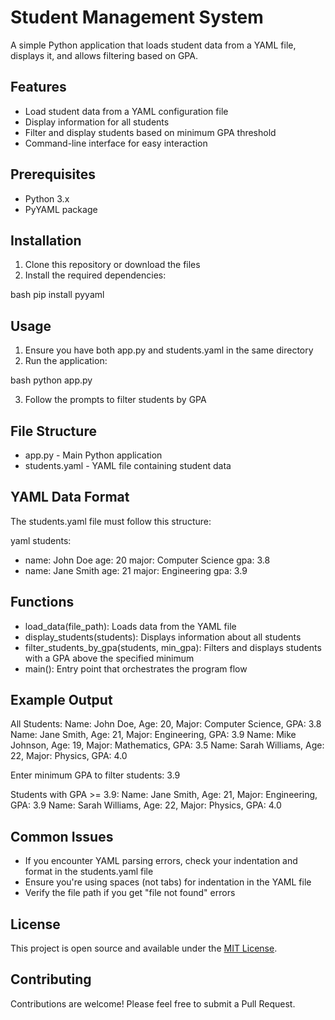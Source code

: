 # Student Management System

A simple Python application that loads student data from a YAML file, displays it, and allows filtering based on GPA.

## Features

- Load student data from a YAML configuration file
- Display information for all students
- Filter and display students based on minimum GPA threshold
- Command-line interface for easy interaction

## Prerequisites

- Python 3.x
- PyYAML package

## Installation

1. Clone this repository or download the files
2. Install the required dependencies:

bash
pip install pyyaml


## Usage

1. Ensure you have both app.py and students.yaml in the same directory
2. Run the application:

bash
python app.py


3. Follow the prompts to filter students by GPA

## File Structure

- app.py - Main Python application
- students.yaml - YAML file containing student data

## YAML Data Format

The students.yaml file must follow this structure:

yaml
students:
  - name: John Doe
    age: 20
    major: Computer Science
    gpa: 3.8
  - name: Jane Smith
    age: 21
    major: Engineering
    gpa: 3.9


## Functions

- load_data(file_path): Loads data from the YAML file
- display_students(students): Displays information about all students
- filter_students_by_gpa(students, min_gpa): Filters and displays students with a GPA above the specified minimum
- main(): Entry point that orchestrates the program flow

## Example Output


All Students:
Name: John Doe, Age: 20, Major: Computer Science, GPA: 3.8
Name: Jane Smith, Age: 21, Major: Engineering, GPA: 3.9
Name: Mike Johnson, Age: 19, Major: Mathematics, GPA: 3.5
Name: Sarah Williams, Age: 22, Major: Physics, GPA: 4.0

Enter minimum GPA to filter students: 3.9

Students with GPA >= 3.9:
Name: Jane Smith, Age: 21, Major: Engineering, GPA: 3.9
Name: Sarah Williams, Age: 22, Major: Physics, GPA: 4.0


## Common Issues

- If you encounter YAML parsing errors, check your indentation and format in the students.yaml file
- Ensure you're using spaces (not tabs) for indentation in the YAML file
- Verify the file path if you get "file not found" errors

## License

This project is open source and available under the [MIT License](LICENSE).

## Contributing

Contributions are welcome! Please feel free to submit a Pull Request.
